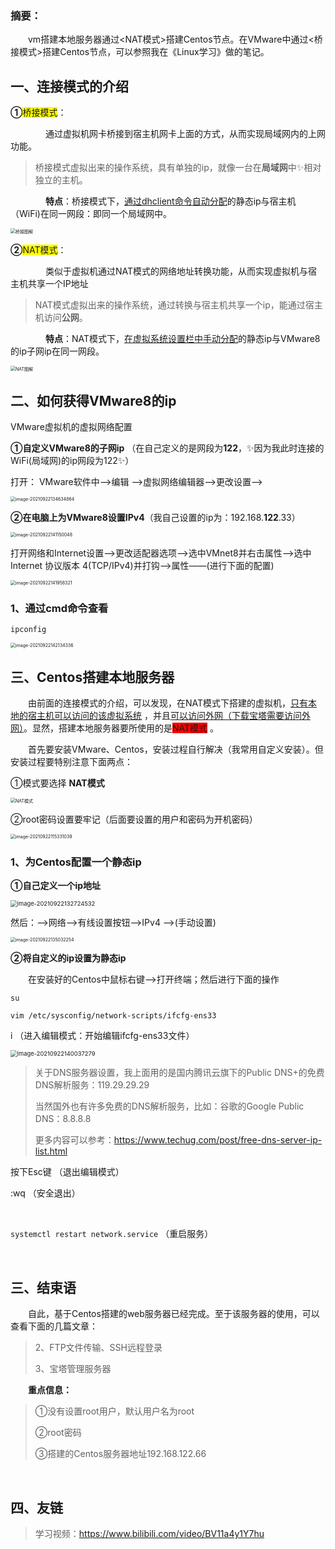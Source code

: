 ### 摘要：

&emsp;&emsp;vm搭建本地服务器通过<NAT模式>搭建Centos节点。在VMware中通过<桥接模式>搭建Centos节点，可以参照我在《Linux学习》做的笔记。

## 一、连接模式的介绍

**①**<span style="background-color: yellow;">桥接模式</span>： 

&emsp;&emsp;&emsp;&emsp;通过虚拟机网卡桥接到宿主机网卡上面的方式，从而实现局域网内的上网功能。

> 桥接模式虚拟出来的操作系统，具有单独的ip，就像一台在**局域网**中✨相对独立的主机。

&emsp;&emsp;&emsp;&emsp;**特点**：桥接模式下，<u>通过dhclient命令自动分配</u>的静态ip与宿主机（WiFi)在同一网段：即同一个局域网中。

<img src="1.wm搭建本地web服务器/桥接图解.png" alt="桥接图解" style="zoom:50%;" />

**②**<span style="background-color:yellow;">NAT模式</span>： 

&emsp;&emsp;&emsp;&emsp;类似于虚拟机通过NAT模式的网络地址转换功能，从而实现虚拟机与宿主机共享一个IP地址

> NAT模式虚拟出来的操作系统，通过转换与宿主机共享一个ip，能通过宿主机访问**公网**。

&emsp;&emsp;&emsp;&emsp;**特点**：NAT模式下，<u>在虚拟系统设置栏中手动分配</u>的静态ip与VMware8的ip子网ip在同一网段。

<img src="1.wm搭建本地web服务器/NAT图解.png" alt="NAT图解" style="zoom:50%;" />

<br>

## 二、如何获得VMware8的ip

VMware虚拟机的虚拟网络配置

**①自定义VMware8的子网ip** （在自己定义的是网段为**122**，✨因为我此时连接的WiFi(局域网)的ip网段为122✨）

打开：  VMware软件中——>编辑 ——>虚拟网络编辑器——>更改设置——>

<img src="1.wm搭建本地web服务器/image-20210922134634864.png" alt="image-20210922134634864" style="zoom: 50%;" />

**②在电脑上为VMware8设置IPv4**（我自己设置的ip为：192.168.**122**.33）

<img src="1.wm搭建本地web服务器/image-20210922141150048.png" alt="image-20210922141150048" style="zoom:50%;" />

打开网络和Internet设置——>更改适配器选项——>选中VMnet8并右击属性——>选中Internet 协议版本 4(TCP/IPv4)并打钩——>属性——(进行下面的配置)

<img src="1.wm搭建本地web服务器/image-20210922141958321.png" alt="image-20210922141958321" style="zoom:50%;" />

### 1、通过cmd命令查看

`ipconfig` 

<img src="1.wm搭建本地web服务器/image-20210922142134336.png" alt="image-20210922142134336" style="zoom:50%;" />

<br>

## 三、Centos搭建本地服务器

&emsp;&emsp;由前面的连接模式的介绍，可以发现，在NAT模式下搭建的虚拟机，<u>只有本地的宿主机可以访问的该虚拟系统</u> ，并且<u>可以访问外网（下载宝塔需要访问外网）</u>。显然，搭建本地服务器要所使用的是<span style="background-color:red;">NAT模式</span> 。

&emsp;&emsp;首先要安装VMware、Centos，安装过程自行解决（我常用自定义安装）。但安装过程要特别注意下面两点：

①模式要选择 **NAT模式**

<img src="1.wm搭建本地web服务器/NAT模式.png" alt="NAT模式" style="zoom:50%;" />

②root密码设置要牢记（后面要设置的用户和密码为开机密码）

<img src="1.wm搭建本地web服务器/image-20210922115331039.png" alt="image-20210922115331039" style="zoom:50%;" />

### 1、为Centos配置一个静态ip

**①自己定义一个ip地址**

<img src="1.wm搭建本地web服务器/image-20210922132724532.png" alt="image-20210922132724532" style="zoom: 67%;" />

然后：——>网络——>有线设置按钮——>IPv4 ——>(手动设置)

<img src="1.wm搭建本地web服务器/image-20210922135032254.png" alt="image-20210922135032254" style="zoom:50%;" />

**②将自定义的ip设置为静态ip**

&emsp;&emsp;在安装好的Centos中鼠标右键——>打开终端；然后进行下面的操作

`su`

`vim /etc/sysconfig/network-scripts/ifcfg-ens33`

i    （进入编辑模式：开始编辑ifcfg-ens33文件）

<img src="1.wm搭建本地web服务器/image-20210922140037279.png" alt="image-20210922140037279" style="zoom: 67%;" />

> 关于DNS服务器设置，我上面用的是国内腾讯云旗下的Public DNS+的免费DNS解析服务：119.29.29.29
>
> 当然国外也有许多免费的DNS解析服务，比如：谷歌的Google Public DNS：8.8.8.8
>
> 更多内容可以参考：https://www.techug.com/post/free-dns-server-ip-list.html

按下Esc键   （退出编辑模式）

:wq         （安全退出）

<br>

`systemctl restart network.service`    （重启服务）

<br>

## 三、结束语

&emsp;&emsp;自此，基于Centos搭建的web服务器已经完成。至于该服务器的使用，可以查看下面的几篇文章：

> 2、FTP文件传输、SSH远程登录
>
> 3、宝塔管理服务器

**&emsp;&emsp;重点信息：**

> ①没有设置root用户，默认用户名为root
>
> ②root密码
>
> ③搭建的Centos服务器地址192.168.122.66

<br>

## 四、友链

> 学习视频：https://www.bilibili.com/video/BV11a4y1Y7hu


